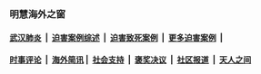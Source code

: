 
### 明慧海外之窗

####  [武汉肺炎](indexes/365.md?t=07060401) &nbsp;|&nbsp;  [迫害案例综述](indexes/328.md?t=07060401) &nbsp;|&nbsp; [迫害致死案例](indexes/277.md?t=07060401)  &nbsp;|&nbsp; [更多迫害案例](indexes/81.md?t=07060401)  &nbsp;|&nbsp; 
####  [时事评论](indexes/19.md?t=07060401) &nbsp;|&nbsp; [海外简讯](indexes/245.md?t=07060401)&nbsp;|&nbsp;  [社会支持](indexes/140.md?t=07060401) &nbsp;|&nbsp; [褒奖决议](indexes/282.md?t=07060401) &nbsp;|&nbsp; [社区报道](indexes/91.md?t=07060401)  &nbsp;|&nbsp; [天人之间](indexes/78.md?t=07060401) 

